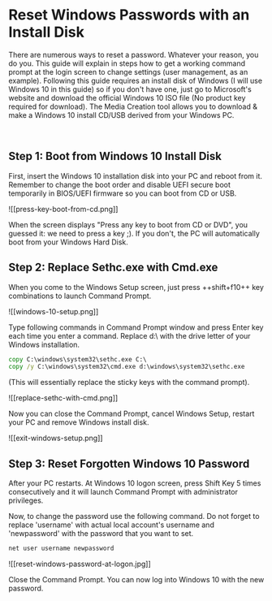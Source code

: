 
# Reset Windows Passwords with an Install Disk

There are numerous ways to reset a password. Whatever your reason, you do you. This guide will explain in steps how to get a working command prompt at the login screen to change settings (user management, as an example). Following this guide requires an install disk of Windows (I will use Windows 10 in this guide) so if you don't have one, just go to Microsoft's website and download the official Windows 10 ISO file (No product key required for download). The Media Creation tool allows you to download & make a Windows 10 install CD/USB derived from your Windows PC.

<br>

## Step 1: Boot from Windows 10 Install Disk
First, insert the Windows 10 installation disk into your PC and reboot from it. Remember to change the boot order and disable UEFI secure boot temporarily in BIOS/UEFI firmware so you can boot from CD or USB.


![[press-key-boot-from-cd.png]]

When the screen displays "Press any key to boot from CD or DVD", you guessed it: we need to press a key ;). If you don't, the PC will automatically boot from your Windows Hard Disk.

## Step 2: Replace Sethc.exe with Cmd.exe
When you come to the Windows Setup screen, just press ++shift+f10++ key combinations to launch Command Prompt.

![[windows-10-setup.png]]

Type following commands in Command Prompt window and press Enter key each time you enter a command. Replace d:\ with the drive letter of your Windows installation.

```cmd
copy C:\windows\system32\sethc.exe C:\
copy /y C:\windows\system32\cmd.exe d:\windows\system32\sethc.exe
```

(This will essentially replace the sticky keys with the command prompt).

![[replace-sethc-with-cmd.png]]

Now you can close the Command Prompt, cancel Windows Setup, restart your PC and remove Windows install disk.

![[exit-windows-setup.png]]

## Step 3: Reset Forgotten Windows 10 Password
After your PC restarts. At Windows 10 logon screen, press Shift Key 5 times consecutively and it will launch Command Prompt with administrator privileges.


Now, to change the password use the following command. Do not forget to replace 'username' with actual local account's username and 'newpassword' with the password that you want to set.

```cmd
net user username newpassword
```

![[reset-windows-password-at-logon.jpg]]


Close the Command Prompt. You can now log into Windows 10 with the new password.